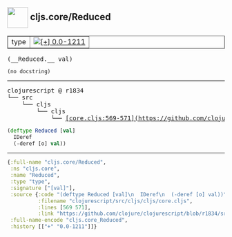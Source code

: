 ## <img width="48px" valign="middle" src="http://i.imgur.com/Hi20huC.png"> cljs.core/Reduced

 <table border="1">
<tr>
<td>type</td>
<td><a href="https://github.com/cljsinfo/api-refs/tree/0.0-1211"><img valign="middle" alt="[+] 0.0-1211" src="https://img.shields.io/badge/+-0.0--1211-lightgrey.svg"></a> </td>
</tr>
</table>

 <samp>
(__Reduced.__ val)<br>
</samp>

```
(no docstring)
```

---

 <pre>
clojurescript @ r1834
└── src
    └── cljs
        └── cljs
            └── <ins>[core.cljs:569-571](https://github.com/clojure/clojurescript/blob/r1834/src/cljs/cljs/core.cljs#L569-L571)</ins>
</pre>

```clj
(deftype Reduced [val]
  IDeref
  (-deref [o] val))
```


---

```clj
{:full-name "cljs.core/Reduced",
 :ns "cljs.core",
 :name "Reduced",
 :type "type",
 :signature ["[val]"],
 :source {:code "(deftype Reduced [val]\n  IDeref\n  (-deref [o] val))",
          :filename "clojurescript/src/cljs/cljs/core.cljs",
          :lines [569 571],
          :link "https://github.com/clojure/clojurescript/blob/r1834/src/cljs/cljs/core.cljs#L569-L571"},
 :full-name-encode "cljs.core_Reduced",
 :history [["+" "0.0-1211"]]}

```
